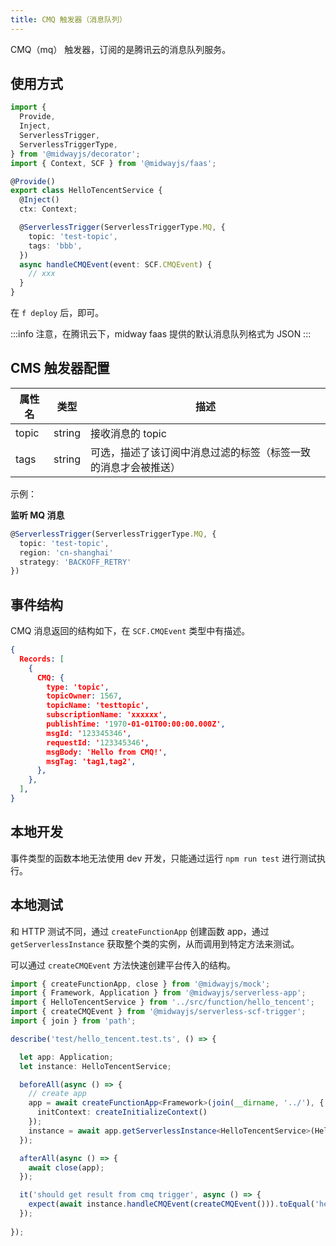 ```yaml
---
title: CMQ 触发器（消息队列）
---
```


  CMQ（mq） 触发器，订阅的是腾讯云的消息队列服务。
## 使用方式
```typescript
import {
  Provide,
  Inject,
  ServerlessTrigger,
  ServerlessTriggerType,
} from '@midwayjs/decorator';
import { Context, SCF } from '@midwayjs/faas';

@Provide()
export class HelloTencentService {
  @Inject()
  ctx: Context;

  @ServerlessTrigger(ServerlessTriggerType.MQ, {
    topic: 'test-topic',
    tags: 'bbb',
  })
  async handleCMQEvent(event: SCF.CMQEvent) {
    // xxx
  }
}
```


在 `f deploy` 后，即可。


:::info
注意，在腾讯云下，midway faas 提供的默认消息队列格式为 JSON
:::


## CMS 触发器配置
| 属性名 | 类型 | 描述 |
| --- | --- | --- |
| topic | string | 接收消息的 topic |
| tags | string | 可选，描述了该订阅中消息过滤的标签（标签一致的消息才会被推送） |

示例：


**监听 MQ 消息**
```typescript
@ServerlessTrigger(ServerlessTriggerType.MQ, {
  topic: 'test-topic',
  region: 'cn-shanghai'
  strategy: 'BACKOFF_RETRY'
})
```
## 事件结构


CMQ 消息返回的结构如下，在 `SCF.CMQEvent` 类型中有描述。
```json
{
  Records: [
    {
      CMQ: {
        type: 'topic',
        topicOwner: 1567,
        topicName: 'testtopic',
        subscriptionName: 'xxxxxx',
        publishTime: '1970-01-01T00:00:00.000Z',
        msgId: '123345346',
        requestId: '123345346',
        msgBody: 'Hello from CMQ!',
        msgTag: 'tag1,tag2',
      },
    },
  ],
}
```
## 本地开发


事件类型的函数本地无法使用 dev 开发，只能通过运行 `npm run test` 进行测试执行。
## 本地测试


和 HTTP 测试不同，通过 `createFunctionApp` 创建函数 app，通过 `getServerlessInstance` 获取整个类的实例，从而调用到特定方法来测试。


可以通过 `createCMQEvent` 方法快速创建平台传入的结构。


```typescript
import { createFunctionApp, close } from '@midwayjs/mock';
import { Framework, Application } from '@midwayjs/serverless-app';
import { HelloTencentService } from '../src/function/hello_tencent';
import { createCMQEvent } from '@midwayjs/serverless-scf-trigger';
import { join } from 'path';

describe('test/hello_tencent.test.ts', () => {

  let app: Application;
  let instance: HelloTencentService;

  beforeAll(async () => {
    // create app
    app = await createFunctionApp<Framework>(join(__dirname, '../'), {
      initContext: createInitializeContext()
    });
    instance = await app.getServerlessInstance<HelloTencentService>(HelloTencentService);
  });

  afterAll(async () => {
    await close(app);
  });

  it('should get result from cmq trigger', async () => {
    expect(await instance.handleCMQEvent(createCMQEvent())).toEqual('hello world');
  });
  
});

```